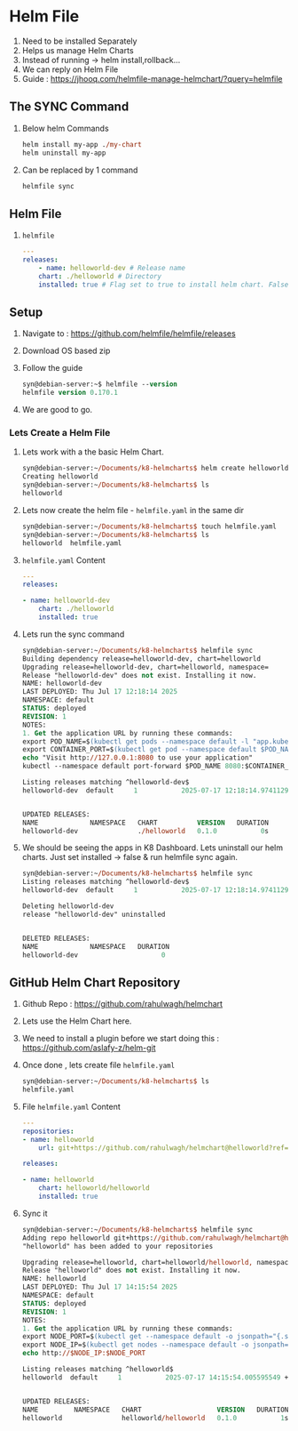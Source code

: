 # Helm File

1. Need to be installed Separately
1. Helps us manage Helm Charts
1. Instead of running -> helm install,rollback...
1. We can reply on Helm File
1. Guide : https://jhooq.com/helmfile-manage-helmchart/?query=helmfile

## The SYNC Command

1. Below helm Commands

    ```ps
    helm install my-app ./my-chart
    helm uninstall my-app
    ```

1. Can be replaced by 1 command

    ```ps
    helmfile sync
    ```
## Helm File

1. `helmfile`

    ```yaml
    ---
    releases:
        - name: helloworld-dev # Release name
        chart: ./helloworld # Directory
        installed: true # Flag set to true to install helm chart. False will uninstall.
    ```

## Setup

1. Navigate to : https://github.com/helmfile/helmfile/releases
1. Download OS based zip
1. Follow the guide

    ```ps
    syn@debian-server:~$ helmfile --version
    helmfile version 0.170.1
    ```

1. We are good to go.

### Lets Create a Helm File

1. Lets work with a the basic Helm Chart.

    ```ps
    syn@debian-server:~/Documents/k8-helmcharts$ helm create helloworld
    Creating helloworld
    syn@debian-server:~/Documents/k8-helmcharts$ ls
    helloworld
    ```

1. Lets now create the helm file - `helmfile.yaml` in the same dir

    ```ps
    syn@debian-server:~/Documents/k8-helmcharts$ touch helmfile.yaml
    syn@debian-server:~/Documents/k8-helmcharts$ ls
    helloworld  helmfile.yaml
    ```

1. `helmfile.yaml` Content 

    ```yaml
    ---
    releases:

    - name: helloworld-dev
        chart: ./helloworld
        installed: true 
    ```

1. Lets run the sync command

    ```ps
    syn@debian-server:~/Documents/k8-helmcharts$ helmfile sync
    Building dependency release=helloworld-dev, chart=helloworld
    Upgrading release=helloworld-dev, chart=helloworld, namespace=
    Release "helloworld-dev" does not exist. Installing it now.
    NAME: helloworld-dev
    LAST DEPLOYED: Thu Jul 17 12:18:14 2025
    NAMESPACE: default
    STATUS: deployed
    REVISION: 1
    NOTES:
    1. Get the application URL by running these commands:
    export POD_NAME=$(kubectl get pods --namespace default -l "app.kubernetes.io/name=helloworld,app.kubernetes.io/instance=helloworld-dev" -o jsonpath="{.items[0].metadata.name}")
    export CONTAINER_PORT=$(kubectl get pod --namespace default $POD_NAME -o jsonpath="{.spec.containers[0].ports[0].containerPort}")
    echo "Visit http://127.0.0.1:8080 to use your application"
    kubectl --namespace default port-forward $POD_NAME 8080:$CONTAINER_PORT

    Listing releases matching ^helloworld-dev$
    helloworld-dev	default  	1       	2025-07-17 12:18:14.974112958 +0530 IST	deployed	helloworld-0.1.0	1.16.0     


    UPDATED RELEASES:
    NAME             NAMESPACE   CHART          VERSION   DURATION
    helloworld-dev               ./helloworld   0.1.0           0s
    ```

1. We should be seeing the apps in K8 Dashboard. Lets uninstall our helm charts. Just set installed -> false & run helmfile sync again.

    ```ps
    syn@debian-server:~/Documents/k8-helmcharts$ helmfile sync
    Listing releases matching ^helloworld-dev$
    helloworld-dev	default  	1       	2025-07-17 12:18:14.974112958 +0530 IST	deployed	helloworld-0.1.0	1.16.0     

    Deleting helloworld-dev
    release "helloworld-dev" uninstalled


    DELETED RELEASES:
    NAME             NAMESPACE   DURATION
    helloworld-dev                     0
    ```
## GitHub Helm Chart Repository

1. Github Repo : https://github.com/rahulwagh/helmchart
1. Lets use the Helm Chart here.
1. We need to install a plugin before we start doing this : https://github.com/aslafy-z/helm-git
1. Once done , lets create file `helmfile.yaml`

    ```ps
    syn@debian-server:~/Documents/k8-helmcharts$ ls
    helmfile.yaml
    ```

1. File `helmfile.yaml` Content

    ```yaml
    ---
    repositories:
    - name: helloworld
        url: git+https://github.com/rahulwagh/helmchart@helloworld?ref=master&sparse=0

    releases:

    - name: helloworld
        chart: helloworld/helloworld
        installed: true 
    ```

1. Sync it

    ```ps
    syn@debian-server:~/Documents/k8-helmcharts$ helmfile sync
    Adding repo helloworld git+https://github.com/rahulwagh/helmchart@helloworld?ref=master&sparse=0
    "helloworld" has been added to your repositories

    Upgrading release=helloworld, chart=helloworld/helloworld, namespace=
    Release "helloworld" does not exist. Installing it now.
    NAME: helloworld
    LAST DEPLOYED: Thu Jul 17 14:15:54 2025
    NAMESPACE: default
    STATUS: deployed
    REVISION: 1
    NOTES:
    1. Get the application URL by running these commands:
    export NODE_PORT=$(kubectl get --namespace default -o jsonpath="{.spec.ports[0].nodePort}" services helloworld)
    export NODE_IP=$(kubectl get nodes --namespace default -o jsonpath="{.items[0].status.addresses[0].address}")
    echo http://$NODE_IP:$NODE_PORT

    Listing releases matching ^helloworld$
    helloworld	default  	1       	2025-07-17 14:15:54.005595549 +0530 IST	deployed	helloworld-0.1.0	1.16.0     


    UPDATED RELEASES:
    NAME         NAMESPACE   CHART                   VERSION   DURATION
    helloworld               helloworld/helloworld   0.1.0           1s
    ```